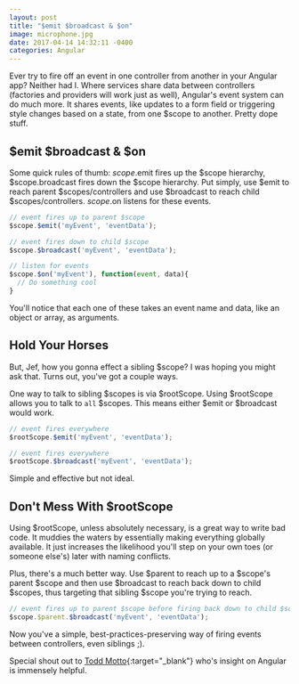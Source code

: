 ```yaml
---
layout: post
title: "$emit $broadcast & $on"
image: microphone.jpg
date: 2017-04-14 14:32:11 -0400
categories: Angular
---
```

Ever try to fire off an event in one controller from another in your Angular app? Neither had I. Where services share data between controllers (factories and providers will work just as well), Angular's event system can do much more. It shares events, like updates to a form field or triggering style changes based on a state, from one $scope to another. Pretty dope stuff.

## $emit $broadcast & $on

Some quick rules of thumb: $scope.$emit fires up the $scope hierarchy, $scope.broadcast fires down the $scope hierarchy. Put simply, use $emit to reach parent $scopes/controllers and use $broadcast to reach child $scopes/controllers. $scope.$on listens for these events.

```javascript
// event fires up to parent $scope
$scope.$emit('myEvent', 'eventData');

// event fires down to child $scope
$scope.$broadcast('myEvent', 'eventData');

// listen for events
$scope.$on('myEvent'), function(event, data){
  // Do something cool
}
```
You'll notice that each one of these takes an event name and data, like an object or array, as arguments.

## Hold Your Horses

But, Jef, how you gonna effect a sibling $scope? I was hoping you might ask that. Turns out, you've got a couple ways.

One way to talk to sibling $scopes is via $rootScope. Using $rootScope allows you to talk to `all` $scopes. This means either $emit or $broadcast would work.

```javascript
// event fires everywhere
$rootScope.$emit('myEvent', 'eventData');

// event fires everywhere
$rootScope.$broadcast('myEvent', 'eventData');
```

Simple and effective but not ideal.

## Don't Mess With $rootScope

Using $rootScope, unless absolutely necessary, is a great way to write bad code. It muddies the waters by essentially making everything globally available. It just increases the likelihood you'll step on your own toes (or someone else's) later with naming conflicts.

Plus, there's a much better way. Use $parent to reach up to a $scope's parent $scope and then use $broadcast to reach back down to child $scopes, thus targeting that sibling $scope you're trying to reach.

```javascript
// event fires up to parent $scope before firing back down to child $scope
$scope.$parent.$broadcast('myEvent', 'eventData');
```

Now you've a simple, best-practices-preserving way of firing events between controllers, even siblings ;).

Special shout out to [Todd Motto](https://toddmotto.com/all-about-angulars-emit-broadcast-on-publish-subscribing/){:target="_blank"} who's insight on Angular is immensely helpful.
